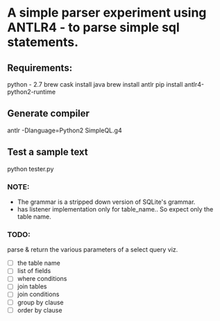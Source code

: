 # A simple parser experiment using ANTLR4 - to parse simple sql statements.

## Requirements:
python - 2.7
brew cask install java
brew install antlr
pip install antlr4-python2-runtime

## Generate compiler
antlr -Dlanguage=Python2 SimpleQL.g4

## Test a sample text
python tester.py


### NOTE:
- The grammar is a stripped down version of SQLite's grammar.
- has listener implementation only for table_name.. So expect only the table name.

### TODO:
parse & return the various parameters of a select query viz.
- [ ] the table name
- [ ] list of fields
- [ ] where conditions
- [ ] join tables
- [ ] join conditions
- [ ] group by clause
- [ ] order by clause